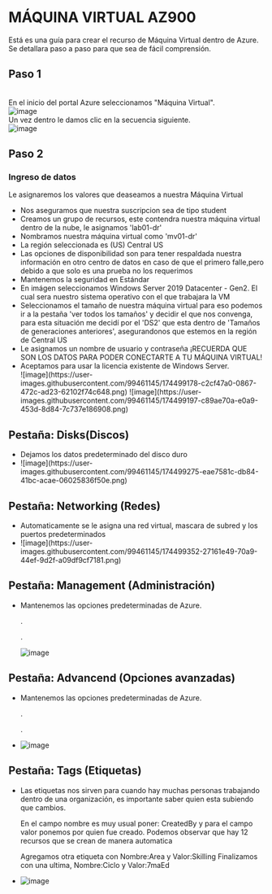 # MÁQUINA VIRTUAL AZ900
Está es una guía para crear el recurso de Máquina Virtual dentro de Azure.
<br> Se detallara paso a paso para que sea de fácil comprensión.

## Paso 1
<br> En el inicio del portal Azure seleccionamos "Máquina Virtual". <br>
![image](https://user-images.githubusercontent.com/99461145/174494733-5a185bf1-007d-499a-a8a8-cbf9630dca4f.png)
<br> Un vez dentro le damos clic en la secuencia siguiente. <br>
![image](https://user-images.githubusercontent.com/99461145/174494809-293bba10-db86-402d-83cf-a062bac1a079.png)

## Paso 2
### Ingreso de datos
Le asignaremos los valores que deaseamos a nuestra Máquina Virtual <br>
<ul>
  <li> Nos aseguramos que nuestra suscripcion sea de tipo student </li>
  <li> Creamos un grupo de recursos, este contendra nuestra máquina virtual dentro de la nube, le asignamos 'lab01-dr' </li>
  <li> Nombramos nuestra máquina virtual como 'mv01-dr' </li>
  <li> La región seleccionada es (US) Central US </li>
  <li> Las opciones de disponibilidad son para tener respaldada nuestra información en otro centro de datos en caso de que el primero falle,pero debido a que solo es una prueba no los requerimos </li>
  <li> Mantenemos la seguridad en Estándar </li>
  <li> En imágen seleccionamos Windows Server 2019 Datacenter - Gen2. El cual sera nuestro sistema operativo con el que trabajara la VM </li>
  <li> Seleccionamos el tamaño de nuestra máquina virtual para eso podemos ir a la pestaña 'ver todos los tamaños' y decidir el que nos convenga, para esta situación me decidí por el 'DS2' que esta dentro de 'Tamaños de generaciones anteriores', asegurandonos que estemos en la región de Central US </li>
  <li> Le asignamos un nombre de usuario y contraseña ¡RECUERDA QUE SON LOS DATOS PARA PODER CONECTARTE A TU MÁQUINA VIRTUAL!</li>
  <li> Aceptamos para usar la licencia existente de Windows Server. </li>
  ![image](https://user-images.githubusercontent.com/99461145/174499178-c2cf47a0-0867-472c-ad23-62102f74c648.png)
  ![image](https://user-images.githubusercontent.com/99461145/174499197-c89ae70a-e0a9-453d-8d84-7c737e186908.png)

</ul>


## Pestaña: Disks(Discos)
<ul> <li> Dejamos los datos predeterminado del disco duro </li>
     <li> ![image](https://user-images.githubusercontent.com/99461145/174499275-eae7581c-db84-41bc-acae-06025836f50e.png) </li>

</ul>

## Pestaña: Networking (Redes)
<ul> <li> Automaticamente se le asigna una red virtual, mascara de subred y los puertos predeterminados </li>
     <li> ![image](https://user-images.githubusercontent.com/99461145/174499352-27161e49-70a9-44ef-9d2f-a09df9cf7181.png) </li>

</ul>

## Pestaña: Management (Administración)
<ul> <li> Mantenemos las opciones predeterminadas de Azure.

.

. </li> ![image](https://user-images.githubusercontent.com/99461145/174499389-93d13f49-e096-4e2f-b7bc-6628a1542c70.png) </li>
</ul>

## Pestaña: Advancend (Opciones avanzadas)
<ul> <li> Mantenemos las opciones predeterminadas de Azure.

.

. </li>
          <li> ![image](https://user-images.githubusercontent.com/99461145/174499457-9e2498d5-57f9-452c-9d77-486b639ce1da.png) </li>
</ul>

## Pestaña: Tags (Etiquetas)
<ul> <li> Las etiquetas nos sirven para cuando hay muchas personas trabajando dentro de una organización, es importante saber quien esta subiendo que cambios.

En el campo nombre es muy usual poner: CreatedBy y para el campo valor ponemos por quien fue creado.
Podemos observar que hay 12 recursos que se crean de manera automatica

Agregamos otra etiqueta con Nombre:Area y Valor:Skilling
Finalizamos con una ultima, Nombre:Ciclo y Valor:7maEd </li>
     <li> ![image](https://user-images.githubusercontent.com/99461145/174499511-4e92c3c4-ece3-4148-a16d-8a81887f3519.png) </li>
</ul>
